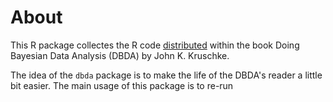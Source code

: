 
# About 

This R package collectes the R code [distributed](https://sites.google.com/site/doingbayesiandataanalysis/software-installation) within the book Doing Bayesian Data Analysis (DBDA) by John K. Kruschke. 

The idea of the `dbda` package is to make the life of the DBDA's reader a little bit easier. The main usage of this package is to re-run 
